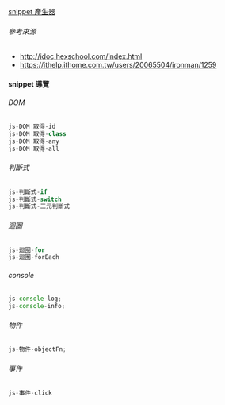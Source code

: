 <a href="https://pawelgrzybek.com/snippet-generator/">snippet 產生器</a>

###### 參考來源
- http://idoc.hexschool.com/index.html
- https://ithelp.ithome.com.tw/users/20065504/ironman/1259
#### snippet 導覽

###### DOM
```javascript
js-DOM 取得-id
js-DOM 取得-class
js-DOM 取得-any
js-DOM 取得-all
```
###### 判斷式
```javascript
js-判斷式-if
js-判斷式-switch
js-判斷式-三元判斷式
```

###### 迴圈
```javascript
js-迴圈-for
js-迴圈-forEach
```

###### console
```javascript
js-console-log;
js-console-info;
```

###### 物件
```javascript
js-物件-objectFn;
```



###### 事件
```javascript
js-事件-click
```

